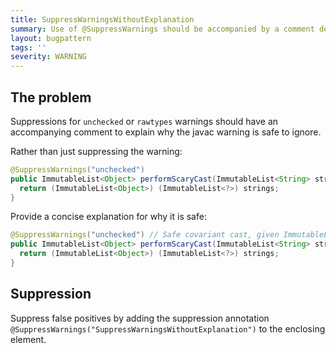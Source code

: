 ```yaml
---
title: SuppressWarningsWithoutExplanation
summary: Use of @SuppressWarnings should be accompanied by a comment describing why the warning is safe to ignore.
layout: bugpattern
tags: ''
severity: WARNING
---
```


<!--
*** AUTO-GENERATED, DO NOT MODIFY ***
To make changes, edit the @BugPattern annotation or the explanation in docs/bugpattern.
-->


## The problem
Suppressions for `unchecked` or `rawtypes` warnings should have an accompanying
comment to explain why the javac warning is safe to ignore.

Rather than just suppressing the warning:

```java
@SuppressWarnings("unchecked")
public ImmutableList<Object> performScaryCast(ImmutableList<String> strings) {
  return (ImmutableList<Object>) (ImmutableList<?>) strings;
}
```

Provide a concise explanation for why it is safe:

```java
@SuppressWarnings("unchecked") // Safe covariant cast, given ImmutableList cannot be added to.
public ImmutableList<Object> performScaryCast(ImmutableList<String> strings) {
  return (ImmutableList<Object>) (ImmutableList<?>) strings;
}
```

## Suppression
Suppress false positives by adding the suppression annotation `@SuppressWarnings("SuppressWarningsWithoutExplanation")` to the enclosing element.

